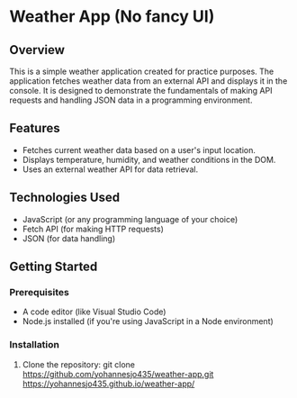 # Weather App (No fancy UI)

## Overview
This is a simple weather application created for practice purposes. The application fetches weather data from an external API and displays it in the console. It is designed to demonstrate the fundamentals of making API requests and handling JSON data in a programming environment.

## Features
- Fetches current weather data based on a user's input location.
- Displays temperature, humidity, and weather conditions in the DOM.
- Uses an external weather API for data retrieval.

## Technologies Used
- JavaScript (or any programming language of your choice)
- Fetch API (for making HTTP requests)
- JSON (for data handling)

## Getting Started

### Prerequisites
- A code editor (like Visual Studio Code)
- Node.js installed (if you're using JavaScript in a Node environment)

### Installation
1. Clone the repository:
   git clone https://github.com/yohannesjo435/weather-app.git
   https://yohannesjo435.github.io/weather-app/
